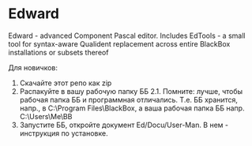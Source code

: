 # Edward
Edward - advanced Component Pascal editor. Includes EdTools - a small tool for syntax-aware Qualident replacement across entire BlackBox installations or subsets thereof

Для новичков:
1. Скачайте этот репо как zip
2. Распакуйте в вашу рабочую папку ББ
    2.1. Помните: лучше, чтобы рабочая папка ББ и программная отличались. Т.е. ББ хранится, напр., в C:\Program Files\BlackBox, а ваша рабочая папка ББ напр. C:\Users\Me\BB
3. Запустите ББ, откройте документ Ed/Docu/User-Man. В нем - инструкция по установке.

